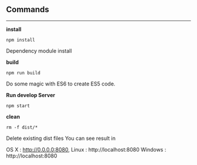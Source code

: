 ## Commands
----
**install**
```
npm install
```
Dependency module install

**build**
```
npm run build
```
Do some magic with ES6 to create ES5 code.

**Run develop Server**
```
npm start
```

**clean**
```
rm -f dist/*
```

Delete existing dist files
You can see result in

OS X : http://0.0.0.0:8080,
Linux : http://localhost:8080
Windows : http://localhost:8080
